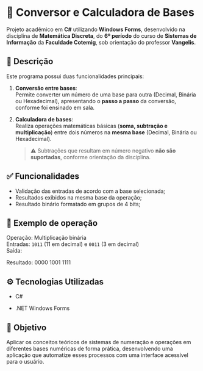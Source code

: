 # 🔢 Conversor e Calculadora de Bases

Projeto acadêmico em **C#** utilizando **Windows Forms**, desenvolvido na disciplina de **Matemática Discreta**, do **6º período** do curso de **Sistemas de Informação** da **Faculdade Cotemig**, sob orientação do professor **Vangelis**.

## 📌 Descrição

Este programa possui duas funcionalidades principais:

1. **Conversão entre bases**:  
   Permite converter um número de uma base para outra (Decimal, Binária ou Hexadecimal), apresentando o **passo a passo** da conversão, conforme foi ensinado em sala.

2. **Calculadora de bases**:  
   Realiza operações matemáticas básicas (**soma, subtração e multiplicação**) entre dois números na **mesma base** (Decimal, Binária ou Hexadecimal).  
   > ⚠️ Subtrações que resultam em número negativo **não são suportadas**, conforme orientação da disciplina.

## ✅ Funcionalidades

- Validação das entradas de acordo com a base selecionada;
- Resultados exibidos na mesma base da operação;
- Resultado binário formatado em grupos de 4 bits;

## 🧮 Exemplo de operação

Operação: Multiplicação binária  
Entradas: `1011` (11 em decimal) e `0011` (3 em decimal)  
Saída:

Resultado: 0000 1001 1111

## ⚙️ Tecnologias Utilizadas

- C#

- .NET Windows Forms

## 🎯 Objetivo

Aplicar os conceitos teóricos de sistemas de numeração e operações em diferentes bases numéricas de forma prática, desenvolvendo uma aplicação que automatize esses processos com uma interface acessível para o usuário.

